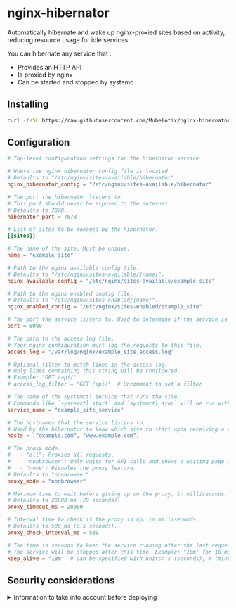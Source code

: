 # nginx-hibernator

Automatically hibernate and wake up nginx-proxied sites based on activity, reducing resource usage for idle services.

You can hibernate any service that :
- Provides an HTTP API
- Is proxied by nginx
- Can be started and stopped by systemd

## Installing

```bash
curl -fsSL https://raw.githubusercontent.com/Mubelotix/nginx-hibernator/master/install.sh | sh
```

## Configuration

<!--
Generate the following sample using this chatgpt prompt:

> Generate a sample config toml including all comments and all fields
-->

```toml
# Top-level configuration settings for the hibernator service

# Where the nginx hibernator config file is located.
# Defaults to "/etc/nginx/sites-available/hibernator".
nginx_hibernator_config = "/etc/nginx/sites-available/hibernator"

# The port the hibernator listens to.
# This port should never be exposed to the internet.
# Defaults to 7878.
hibernator_port = 7878

# List of sites to be managed by the hibernator.
[[sites]]

# The name of the site. Must be unique.
name = "example_site"

# Path to the nginx available config file.
# Defaults to "/etc/nginx/sites-available/{name}".
nginx_available_config = "/etc/nginx/sites-available/example_site"

# Path to the nginx enabled config file.
# Defaults to "/etc/nginx/sites-enabled/{name}".
nginx_enabled_config = "/etc/nginx/sites-enabled/example_site"

# The port the service listens to. Used to determine if the service is up.
port = 8080

# The path to the access log file.
# Your nginx configuration must log the requests to this file.
access_log = "/var/log/nginx/example_site_access.log"

# Optional filter to match lines in the access log.
# Only lines containing this string will be considered.
# Example: "GET /api/"
# access_log_filter = "GET /api/"  # Uncomment to set a filter

# The name of the systemctl service that runs the site.
# Commands like `systemctl start` and `systemctl stop` will be run with this name.
service_name = "example_site_service"

# The hostnames that the service listens to.
# Used by the hibernator to know which site to start upon receiving a request.
hosts = ["example.com", "www.example.com"]

# The proxy mode.
#   - "all": Proxies all requests.
#   - "nonbrowser": Only waits for API calls and shows a waiting page for browser users.
#   - "none": Disables the proxy feature.
# Defaults to "nonbrowser".
proxy_mode = "nonbrowser"

# Maximum time to wait before giving up on the proxy, in milliseconds.
# Defaults to 28000 ms (28 seconds).
proxy_timeout_ms = 28000

# Interval time to check if the proxy is up, in milliseconds.
# Defaults to 500 ms (0.5 seconds).
proxy_check_interval_ms = 500

# The time in seconds to keep the service running after the last request.
# The service will be stopped after this time. Example: "10m" for 10 minutes.
keep_alive = "10m"  # Can be specified with units: s (seconds), m (minutes), h (hours), d (days)
```

## Security considerations

<details>
<summary>Information to take into account before deploying</summary>

### Access violations

If you are using nginx to restrict access to pages, please note that unless you set `proxy_mode=none` in each site configuration, some requests might bypass nginx and be proxied directly by the hibernator.

If your service handles authentication by itself, you are fine keeping the default.

### Malware

This program needs to run as root. Hence, I have kept the dependencies to a minimum. Here is the dependency tree :


```
nginx-hibernator v0.1.0 (/home/mubelotix/projects/nginx-site-hibernator)
├── anyhow v1.0.93
├── chrono v0.4.38
│   ├── iana-time-zone v0.1.61
│   └── num-traits v0.2.19
│       [build-dependencies]
│       └── autocfg v1.4.0
├── env_logger v0.11.5
│   ├── anstream v0.6.18
│   │   ├── anstyle v1.0.10
│   │   ├── anstyle-parse v0.2.6
│   │   │   └── utf8parse v0.2.2
│   │   ├── anstyle-query v1.1.2
│   │   ├── colorchoice v1.0.3
│   │   ├── is_terminal_polyfill v1.70.1
│   │   └── utf8parse v0.2.2
│   ├── anstyle v1.0.10
│   ├── env_filter v0.1.2
│   │   ├── log v0.4.22
│   │   └── regex v1.11.1
│   │       ├── aho-corasick v1.1.3
│   │       │   └── memchr v2.7.4
│   │       ├── memchr v2.7.4
│   │       ├── regex-automata v0.4.8
│   │       │   ├── aho-corasick v1.1.3 (*)
│   │       │   ├── memchr v2.7.4
│   │       │   └── regex-syntax v0.8.5
│   │       └── regex-syntax v0.8.5
│   ├── humantime v2.1.0
│   └── log v0.4.22
├── log v0.4.22
├── rev_lines v0.3.0
│   └── thiserror v1.0.68
│       └── thiserror-impl v1.0.68 (proc-macro)
│           ├── proc-macro2 v1.0.89
│           │   └── unicode-ident v1.0.13
│           ├── quote v1.0.37
│           │   └── proc-macro2 v1.0.89 (*)
│           └── syn v2.0.87
│               ├── proc-macro2 v1.0.89 (*)
│               ├── quote v1.0.37 (*)
│               └── unicode-ident v1.0.13
├── serde v1.0.214
│   └── serde_derive v1.0.214 (proc-macro)
│       ├── proc-macro2 v1.0.89 (*)
│       ├── quote v1.0.37 (*)
│       └── syn v2.0.87 (*)
└── toml v0.8.19
    ├── serde v1.0.214 (*)
    ├── serde_spanned v0.6.8
    │   └── serde v1.0.214 (*)
    ├── toml_datetime v0.6.8
    │   └── serde v1.0.214 (*)
    └── toml_edit v0.22.22
        ├── indexmap v2.6.0
        │   ├── equivalent v1.0.1
        │   └── hashbrown v0.15.1
        ├── serde v1.0.214 (*)
        ├── serde_spanned v0.6.8 (*)
        ├── toml_datetime v0.6.8 (*)
        └── winnow v0.6.20
```

You might get the hibernator to run as non-root using sudo's command whitelist feature. This might require forking the project to add "sudo" in front of the commands.
</details>
